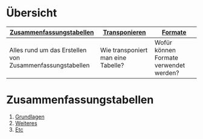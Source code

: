 # Übersicht
| [Zusammenfassungstabellen](https://github.com/ksz91/SAS/wiki/Zusammenfassungstabellen)  | [Transponieren](https://github.com/ksz91/SAS/wiki/Transponieren) | [Formate](https://github.com/ksz91/SAS/wiki/Zusammenfassungstabellen) |
| ------------- | ------------- | ------------- |
| Alles rund um das Erstellen<br>von Zusammenfassungstabellen  | Wie transponiert man eine Tabelle?  | Wofür können Formate verwendet werden?  |
# Zusammenfassungstabellen
1. [Grundlagen](#grundlagen)
2. [Weiteres](#weiteres)
3. [Etc](#etc)


